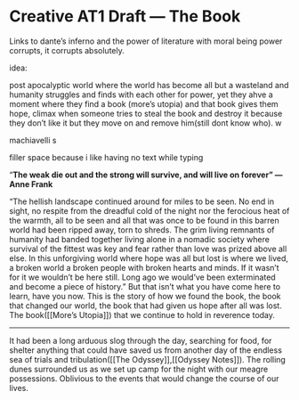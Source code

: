 # Creative AT1 Draft — The Book

Links to dante’s inferno and the power of literature with moral being power corrupts, it corrupts absolutely. 

idea:

post apocalyptic world where the world has become all but a wasteland and humanity struggles and finds with each other for power, yet they ahve a moment where they find a book (more’s utopia)  and that book gives them hope, climax when someone tries to steal the book and destroy it because they don’t like it but they move on and remove him(still dont know who). w

machiavelli s

filler space because i like having no text while typing

“**The weak die out and the strong will survive, and will live on forever” — Anne Frank**

“The hellish landscape continued around for miles to be seen. No end in sight, no respite from the dreadful cold of the night nor the ferocious heat of the warmth, all to be seen and all that was once to be found in this barren world had been ripped away, torn to shreds.
The grim living remnants of humanity had banded together living alone in a nomadic society where survival of the fittest was key and fear rather than love was prized above all else.
In this unforgiving world where hope was all but lost is where we lived, a broken world a broken people with broken hearts and minds. If it wasn’t for it we wouldn’t be here still. Long ago we would’ve been exterminated and become a piece of history.”
But that isn’t what you have come here to learn, have you now. This is the story of how we found the book, the book that changed our world, the book that had given us hope after all was lost. The book([[More’s Utopia]]) that we continue to hold in reverence today.

---

It had been a long arduous slog through the day, searching for food, for shelter anything that could have saved us from another day of the endless sea of trials and tribulation([[The Odyssey]],[[Odyssey Notes]]). The rolling dunes surrounded us as we set up camp for the night with our meagre possessions. Oblivious to the events that would change the course of our lives.